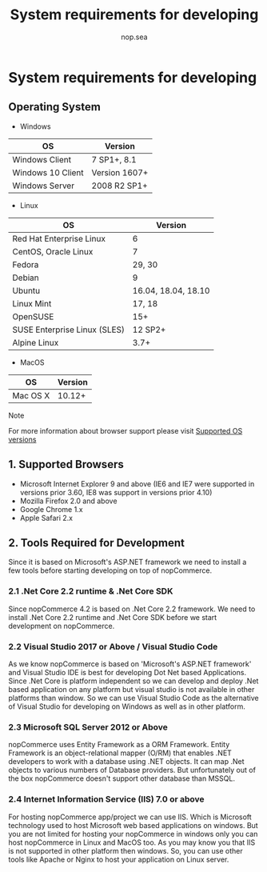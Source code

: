 ﻿---
title: System requirements for developing
uid: en/developer/tutorials/system-requirements-for-developing
author: nop.sea
contributors: git.RomanovM, git.DmitriyKulagin
---

# System requirements for developing

## Operating System

* Windows

| OS                | Version       |
| ----------------- | ------------- |
| Windows Client    | 7 SP1+, 8.1   |
| Windows 10 Client | Version 1607+ |
| Windows Server    | 2008 R2 SP1+  |

* Linux

| OS                           | Version             |
| ---------------------------- | ------------------- |
| Red Hat Enterprise Linux     | 6                   |
| CentOS, Oracle Linux         | 7                   |
| Fedora                       | 29, 30              |
| Debian                       | 9                   |
| Ubuntu                       | 16.04, 18.04, 18.10 |
| Linux Mint                   | 17, 18              |
| OpenSUSE                     | 15+                 |
| SUSE Enterprise Linux (SLES) | 12 SP2+             |
| Alpine Linux                 | 3.7+                |

* MacOS

| OS       | Version |
| -------- | ------- |
| Mac OS X | 10.12+  |

> [!NOTE]
> 
> For more information about browser support please visit [Supported OS versions](https://github.com/dotnet/core/blob/master/release-notes/2.2/2.2-supported-os.md)

## 1. Supported Browsers

* Microsoft Internet Explorer 9 and above (IE6 and IE7 were supported in versions prior 3.60, IE8 was support in versions prior 4.10)
* Mozilla Firefox 2.0 and above
* Google Chrome 1.x
* Apple Safari 2.x

## 2. Tools Required for Development

Since it is based on Microsoft's ASP.NET framework we need to install a few tools before starting developing on top of nopCommerce.

### 2.1 \.Net Core 2.2 runtime & .Net Core SDK

Since nopCommerce 4.2 is based on .Net Core 2.2 framework. We need to install .Net Core 2.2 runtime and .Net Core SDK before we start development on nopCommerce.

### 2.2 Visual Studio 2017 or Above / Visual Studio Code

As we know nopCommerce is based on 'Microsoft's ASP.NET framework' and Visual Studio IDE is best for developing Dot Net based Applications. Since .Net Core is platform independent so we can develop and deploy .Net based application on any platform but visual studio is not available in other platforms than window. So we can use Visual Studio Code as the alternative of Visual Studio for developing on Windows as well as in other platform.

### 2.3 Microsoft SQL Server 2012 or Above

nopCommerce uses Entity Framework as a ORM Framework. Entity Framework is an object-relational mapper (O/RM) that enables .NET developers to work with a database using .NET objects. It can map .Net objects to various numbers of Database providers. But unfortunately out of the box nopCommerce doesn't support other database than MSSQL.

### 2.4 Internet Information Service (IIS) 7.0 or above

For hosting nopCommerce app/project we can use IIS. Which is Microsoft technology used to host Microsoft web based applications on windows. But you are not limited for hosting your nopCommerce in windows only you can host nopCommerce in Linux and MacOS too. As you may know you that IIS is not supported in other platform then windows. So, you can use other tools like Apache or Nginx to host your application on Linux server.
